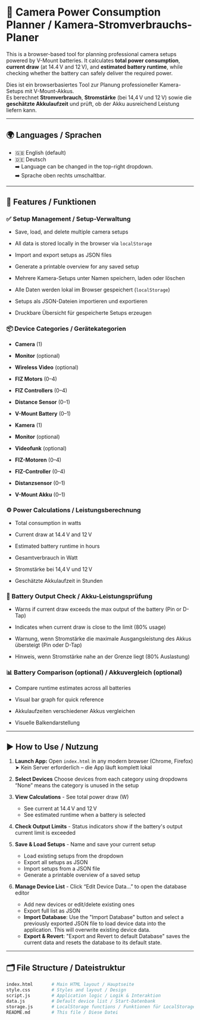 # 🎥 Camera Power Consumption Planner / Kamera-Stromverbrauchs-Planer

This is a browser-based tool for planning professional camera setups powered by V-Mount batteries. It calculates **total power consumption**, **current draw** (at 14.4 V and 12 V), and **estimated battery runtime**, while checking whether the battery can safely deliver the required power.

Dies ist ein browserbasiertes Tool zur Planung professioneller Kamera-Setups mit V-Mount-Akkus.  
Es berechnet **Stromverbrauch**, **Stromstärke** (bei 14,4 V und 12 V) sowie die **geschätzte Akkulaufzeit** und prüft, ob der Akku ausreichend Leistung liefern kann.

---

## 🌍 Languages / Sprachen

- 🇬🇧 English (default)
- 🇩🇪 Deutsch  
➡️ Language can be changed in the top-right dropdown.  
➡️ Sprache oben rechts umschaltbar.

---

## 🔧 Features / Funktionen

### ✅ Setup Management / Setup-Verwaltung
- Save, load, and delete multiple camera setups
- All data is stored locally in the browser via `localStorage`
- Import and export setups as JSON files
- Generate a printable overview for any saved setup

- Mehrere Kamera-Setups unter Namen speichern, laden oder löschen
- Alle Daten werden lokal im Browser gespeichert (`localStorage`)
- Setups als JSON-Dateien importieren und exportieren
- Druckbare Übersicht für gespeicherte Setups erzeugen

### 📦 Device Categories / Gerätekategorien
- **Camera** (1)
- **Monitor** (optional)
- **Wireless Video** (optional)
- **FIZ Motors** (0–4)
- **FIZ Controllers** (0–4)
- **Distance Sensor** (0–1)
- **V-Mount Battery** (0–1)

- **Kamera** (1)
- **Monitor** (optional)
- **Videofunk** (optional)
- **FIZ-Motoren** (0–4)
- **FIZ-Controller** (0–4)
- **Distanzsensor** (0–1)
- **V-Mount Akku** (0–1)

### ⚙️ Power Calculations / Leistungsberechnung
- Total consumption in watts  
- Current draw at 14.4 V and 12 V  
- Estimated battery runtime in hours  

- Gesamtverbrauch in Watt  
- Stromstärke bei 14,4 V und 12 V  
- Geschätzte Akkulaufzeit in Stunden  

### 🔋 Battery Output Check / Akku-Leistungsprüfung
- Warns if current draw exceeds the max output of the battery (Pin or D-Tap)  
- Indicates when current draw is close to the limit (80% usage)  

- Warnung, wenn Stromstärke die maximale Ausgangsleistung des Akkus übersteigt (Pin oder D-Tap)  
- Hinweis, wenn Stromstärke nahe an der Grenze liegt (80% Auslastung)  

### 📊 Battery Comparison (optional) / Akkuvergleich (optional)
- Compare runtime estimates across all batteries  
- Visual bar graph for quick reference  

- Akkulaufzeiten verschiedener Akkus vergleichen  
- Visuelle Balkendarstellung  

---

## ▶️ How to Use / Nutzung

1.  **Launch App:** Open `index.html` in any modern browser (Chrome, Firefox)
    ➤ Kein Server erforderlich – die App läuft komplett lokal  

2.  **Select Devices** Choose devices from each category using dropdowns  
    “None” means the category is unused in the setup  

3.  **View Calculations** - See total power draw (W)  
    - See current at 14.4 V and 12 V  
    - See estimated runtime when a battery is selected  

4.  **Check Output Limits** - Status indicators show if the battery's output current limit is exceeded  

5.  **Save & Load Setups** - Name and save your current setup
    - Load existing setups from the dropdown
    - Export all setups as JSON
    - Import setups from a JSON file
    - Generate a printable overview of a saved setup

6.  **Manage Device List** - Click “Edit Device Data…” to open the database editor
    - Add new devices or edit/delete existing ones
    - Export full list as JSON
    - **Import Database**: Use the "Import Database" button and select a previously exported JSON file to load device data into the application. This will overwrite existing device data.
    - **Export & Revert**: "Export and Revert to default Database" saves the current data and resets the database to its default state.

---

## 🗂️ File Structure / Dateistruktur

```bash
index.html       # Main HTML layout / Hauptseite
style.css        # Styles and layout / Design
script.js        # Application logic / Logik & Interaktion
data.js          # Default device list / Start-Datenbank
storage.js       # LocalStorage functions / Funktionen für LocalStorage
README.md        # This file / Diese Datei
```
